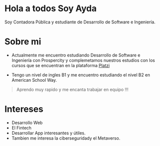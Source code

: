 # Hola a todos  Soy Ayda

Soy Contadora Pública y estudiante de Desarrollo de Software e Ingeniería.

# Sobre mi 
- Actualmente me encuentro estudiando Desarrollo de Software e Ingeniería con Prospercity y complemetamos nuestros estudios con los cursos que se encuentran en la plataforma [Platzi](https://platzi.com/)

- Tengo un nivel de ingles B1 y me encuentro estudiando el nivel B2 en American School Way.

>Aprendo muy rapido y me encanta trabajar en equipo !!!

# Intereses 
- Desarrollo Web
- El Fintech
- Desarrollar App interesantes y útiles.
- Tambien me interesa la ciberseguridady el Metaverso.

